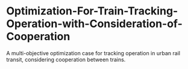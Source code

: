# Optimization-For-Train-Tracking-Operation-with-Consideration-of-Cooperation
A multi-objective optimization case for tracking operation in urban rail transit, considering cooperation between trains. 
